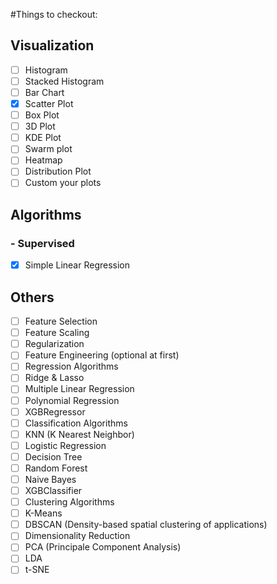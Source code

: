#Things to checkout: 

## Visualization
- [ ] Histogram
- [ ] Stacked Histogram
- [ ] Bar Chart
- [x] Scatter Plot
- [ ] Box Plot
- [ ] 3D Plot
- [ ] KDE Plot
- [ ] Swarm plot
- [ ] Heatmap
- [ ] Distribution Plot
- [ ] Custom your plots
## Algorithms 
### - Supervised
- [x] Simple Linear Regression
## Others

- [ ] Feature Selection
- [ ] Feature Scaling
- [ ] Regularization
- [ ] Feature Engineering (optional at first)
- [ ] Regression Algorithms
- [ ] Ridge & Lasso
- [ ] Multiple Linear Regression
- [ ] Polynomial Regression
- [ ] XGBRegressor
- [ ] Classification Algorithms
- [ ] KNN (K Nearest Neighbor)
- [ ] Logistic Regression
- [ ] Decision Tree
- [ ] Random Forest
- [ ] Naive Bayes
- [ ] XGBClassifier
- [ ] Clustering Algorithms
- [ ] K-Means
- [ ] DBSCAN (Density-based spatial clustering of applications)
- [ ] Dimensionality Reduction
- [ ] PCA (Principale Component Analysis)
- [ ] LDA
- [ ] t-SNE